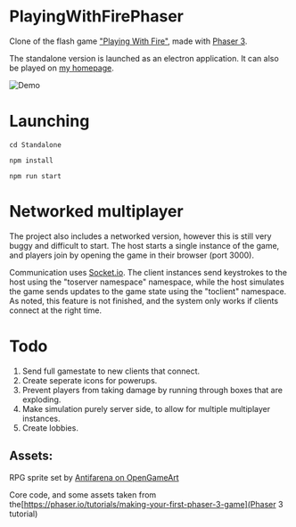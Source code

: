 # PlayingWithFirePhaser
 
Clone of the flash game ["Playing With Fire"](https://www.crazygames.com/game/playing-with-fire-2), made with [Phaser 3](https://phaser.io/).

The standalone version is launched as an electron application. It can also be played on [my homepage](https://tobias.eu.ngrok.io/playingwithfire/playingwithfire.html).

![Demo](demo.gif)

# Launching
`cd Standalone`

`npm install`

`npm run start`




# Networked multiplayer
The project also includes a networked version, however this is still very buggy and difficult to start. 
The host starts a single instance of the game, and players join by opening the game in their browser (port 3000). 

Communication uses [Socket.io](https://socket.io/). The client instances send keystrokes to the host using the "toserver namespace" namespace, while the host simulates the game sends updates to the game state using the "toclient" namespace. As noted, this feature is not finished, and the system only works if clients connect at the right time.


# Todo

1. Send full gamestate to new clients that connect.
2. Create seperate icons for powerups.
3. Prevent players from taking damage by running through boxes that are exploding.
4. Make simulation purely server side, to allow for multiple multiplayer instances.
5. Create lobbies.

## Assets:

RPG sprite set by [Antifarena on OpenGameArt](https://opengameart.org/content/antifareas-rpg-sprite-set-1-enlarged-w-transparent-background)


Core code, and some assets taken from the[https://phaser.io/tutorials/making-your-first-phaser-3-game](Phaser 3 tutorial)
